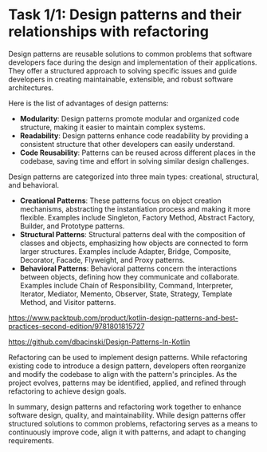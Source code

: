 # Task 1/1: Design patterns and their relationships with refactoring

Design patterns are reusable solutions to common problems that software developers face during the design and
implementation of their applications. 
They offer a structured approach to solving specific issues and guide developers in creating maintainable, 
extensible, and robust software architectures.

Here is the list of advantages of design patterns:
- **Modularity**: Design patterns promote modular and organized code structure, making it easier to maintain complex systems.
- **Readability**: Design patterns enhance code readability by providing a consistent structure that other developers can easily understand.
- **Code Reusability**: Patterns can be reused across different places in the codebase, saving time and effort in solving similar design challenges.

Design patterns are categorized into three main types: creational, structural, and behavioral.
- **Creational Patterns**: These patterns focus on object creation mechanisms, abstracting the instantiation process and making it more flexible. Examples include Singleton, Factory Method, Abstract Factory, Builder, and Prototype patterns.
- **Structural Patterns**: Structural patterns deal with the composition of classes and objects, emphasizing how objects are connected to form larger structures. Examples include Adapter, Bridge, Composite, Decorator, Facade, Flyweight, and Proxy patterns.
- **Behavioral Patterns**: Behavioral patterns concern the interactions between objects, defining how they communicate and collaborate. Examples include Chain of Responsibility, Command, Interpreter, Iterator, Mediator, Memento, Observer, State, Strategy, Template Method, and Visitor patterns.

<div class="hint" title="Kotlin Design Patterns and Best Practices book">

https://www.packtpub.com/product/kotlin-design-patterns-and-best-practices-second-edition/9781801815727
</div>

<div class="hint" title="Examples of design patterns in Kotlin">

https://github.com/dbacinski/Design-Patterns-In-Kotlin
</div>

Refactoring can be used to implement design patterns. 
While refactoring existing code to introduce a design pattern, developers often reorganize and modify the codebase 
to align with the pattern's principles. 
As the project evolves, patterns may be identified, applied, and refined through refactoring to achieve design goals.

In summary, design patterns and refactoring work together to enhance software design, quality, and maintainability.
While design patterns offer structured solutions to common problems, refactoring serves as a means to continuously
improve code, align it with patterns, and adapt to changing requirements.
